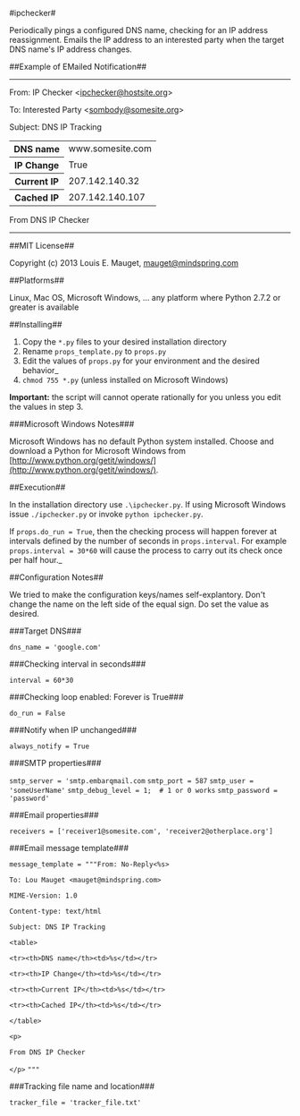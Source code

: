 #ipchecker#

Periodically pings a configured DNS name, checking for an IP address reassignment.
Emails the IP address to an interested party when the target DNS name's IP address changes.

##Example of EMailed Notification##

---

From: IP Checker &lt;ipchecker@hostsite.org&gt;

To: Interested Party &lt;sombody@somesite.org&gt;

Subject: DNS IP Tracking

<table>
<tr><th>DNS name	</th><td> www.somesite.com</td></tr>
<tr><th>IP Change	</th><td> True             </td></tr>
<tr><th>Current IP	</th><td> 207.142.140.32   </td></tr>
<tr><th>Cached IP	</th><td> 207.142.140.107  </td></tr> 
</table>

From DNS IP Checker

---

##MIT License##

Copyright (c) 2013 Louis E. Mauget, mauget@mindspring.com

##Platforms##

Linux, Mac OS, Microsoft Windows, ... any platform where Python 2.7.2 or greater is available

##Installing##

 1. Copy the `*.py` files to your desired installation directory
 2. Rename `props_template.py` to `props.py`
 3. Edit the values of `props.py` for your environment and the desired behavior_
 4. `chmod 755 *.py` (unless installed on Microsoft Windows)

**Important:** the script will cannot operate rationally for you unless you edit the values in step 3.

###Microsoft Windows Notes###

Microsoft Windows has no default Python system installed. Choose and download a  Python for Microsoft Windows from
[http://www.python.org/getit/windows/](http://www.python.org/getit/windows/).

##Execution##

In the installation directory use `.\ipchecker.py`.  If using Microsoft Windows
issue `./ipchecker.py` or invoke `python ipchecker.py`.

If `props.do_run = True`, then the checking process will happen forever at intervals
defined by the number of seconds in `props.interval`. For example `props.interval = 30*60`
will cause the process to carry out its check once per half hour._

##Configuration Notes##

We tried to make the configuration keys/names self-explantory. Don't change the name on 
the left side of the equal sign. Do set the value as desired.

###Target DNS###

`dns_name = 'google.com'`

###Checking interval in seconds###

`interval = 60*30`

###Checking loop enabled: Forever is True###

`do_run = False`

###Notify when IP unchanged###

`always_notify = True`

###SMTP properties###

`smtp_server = 'smtp.embarqmail.com`
`smtp_port = 587`
`smtp_user = 'someUserName'`
`smtp_debug_level = 1;  # 1 or 0 works`
`smtp_password = 'password'`

###Email properties###

`receivers = ['receiver1@somesite.com', 'receiver2@otherplace.org']`

###Email message template###

`message_template = """From: No-Reply<%s>`

`To: Lou Mauget <mauget@mindspring.com>`

`MIME-Version: 1.0`

`Content-type: text/html`

`Subject: DNS IP Tracking`

`<table>`
	
`<tr><th>DNS name</th><td>%s</td></tr>`

`<tr><th>IP Change</th><td>%s</td></tr>`

`<tr><th>Current IP</th><td>%s</td></tr>`

`<tr><th>Cached IP</th><td>%s</td></tr>`

`</table>`

`<p>`
	
`From DNS IP Checker`

`</p>`
``"""``

###Tracking file name and location###

`tracker_file = 'tracker_file.txt'`
